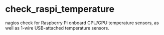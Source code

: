 # check_raspi_temperature
nagios check for Raspberry Pi onboard CPU/GPU temperature sensors, as well as 1-wire USB-attached temperature sensors.
